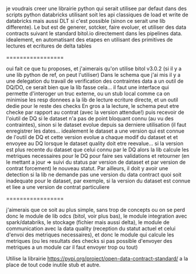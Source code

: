 je voudrais creer une librairie python qui serait utilisee par defaut dans des scripts python databricks utilisant soit les api classiques de load et write de databricks mais aussi DLT si c'est possible (sinon ce serait une lib differente).
Le but est de generer, sotcker, faire evoluer, et utiliser des data contracts suivant le standard bitol.io directement dans les pipelines data.
idealement, en automatisant des etapes en utilisant des primitives de lectures et ecritures de delta tables

=================

oui fait ce que tu proposes, et j'aimerais qu'on utilise bitol v3.0.2 (si il y a une lib python de ref, on peut l'utiliser)
Dans le schema que j'ai mis il y a une delegation du travail de verification des contraintes data a un outil de DQ/DO, ce serait bien que la lib fasse cela... il faut une interface qui permette d'interoger un truc externe, ou un stub local comme ca on minimise les resp donnees a la lib de lecture ecriture directe, et un outil dedie pour le reste des checks
En gros a la lecture, le schema peut etre checke par rapport au contrat (avec la version attendue!) puis recevoir de l'oiutil de DQ si le dataset n'a pas de point bloquant connu (au vu des contraintes), sinon si le dataset evolue depuis sa derniere utilisation (il faut enregistrer les dates... idealement le dataset a une version qui est connue de l'outil de DQ et cette version evolue a chaque modif du dataset et et envoyee au DQ lorsque le dataset quality doit etre reevalue... si la version est plus recente du dataset que celui connu par le DQ alors la lib calcule les metriques necessaires pour le DQ pour faire ses validations et retourner (en le mettant a jour => suivi du status par version de dataset et par version de contrat forcement) le nouveau statut.
Par ailleurs, il doit y avoir une detection si la lib ne demande pas une version du data contract quoi soit inadequate pour le dataset, par exemple, si la version du dataset est connue et liee a une version de contrat particuliere

=================

j'aimerais que ce soit au plus simple, sans trop de concepts ou on se perd
donc le module de lib odcs (bitol, voir plus bas), le module integration avec spark/databriks, le stockage (fichier mais aussi delta), le module de communication avec la data quality (reception du statut actuel et celui d'envoi des metriques necessaires), et donc le module qui calcule les metriques (ou les resultats des checks si pas possible d'envoyer des metriques a un module car il faut envoyer trop ou tout)

Utilise la librairie https://pypi.org/project/open-data-contract-standard/ a la place de tout code inutile stub et autre.